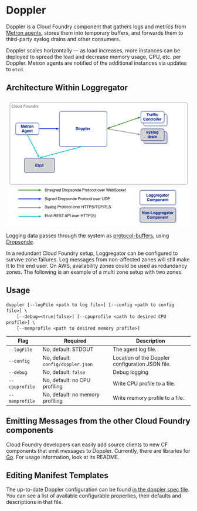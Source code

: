 # Doppler

Doppler is a Cloud Foundry component that gathers logs and metrics from [Metron agents](../metron), stores them into temporary buffers, and forwards them to third-party syslog drains and other consumers.

Doppler scales horizontally &mdash; as load increases, more instances can be deployed to spread the load and decrease memory usage, CPU, etc. per Doppler. Metron agents are notified of the additional instances via updates to ```etcd```.

## Architecture Within Loggregator

![Loggregator Diagram](../../docs/doppler.png)

Logging data passes through the system as [protocol-buffers](https://github.com/google/protobuf), using [Dropsonde](https://github.com/cloudfoundry/dropsonde).

In a redundant Cloud Foundry setup, Loggregator can be configured to survive zone failures. Log messages from non-affected zones will still make it to the end user. On AWS, availability zones could be used as redundancy zones. The following is an example of a multi zone setup with two zones.

## Usage
```
doppler [--logFile <path to log file>] [--config <path to config file>] \
    [--debug=<true|false>] [--cpuprofile <path to desired CPU profile>] \
    [--memprofile <path to desired memory profile>]
```

| Flag               | Required                               | Description                                     |
|--------------------|----------------------------------------|-------------------------------------------------|
| ```--logFile```    | No, default: STDOUT                    | The agent log file.                             |
| ```--config```     | No, default: ```config/doppler.json``` | Location of the Doppler configuration JSON file. |
| ```--debug```      | No, default: ```false```               | Debug logging                                   |
| ```--cpuprofile``` | No, default: no CPU profiling          | Write CPU profile to a file.                    |
| ```--memprofile``` | No, default: no memory profiling       | Write memory profile to a file.                 |

## Emitting Messages from the other Cloud Foundry components

Cloud Foundry developers can easily add source clients to new CF components that emit messages to Doppler.  Currently, there are libraries for [Go](https://github.com/cloudfoundry/dropsonde/). For usage information, look at its README.

## Editing Manifest Templates
The up-to-date Doppler configuration can be found [in the doppler spec file](../../bosh/jobs/doppler/spec). You can see a list of available configurable properties, their defaults and descriptions in that file. 
